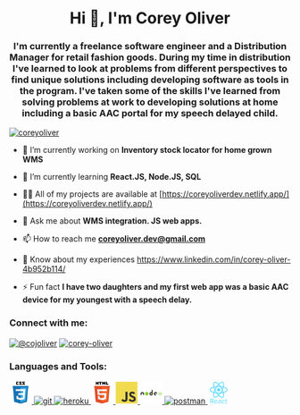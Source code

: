 <h1 align="center">Hi 👋, I'm Corey Oliver</h1>
<h3 align="center">I'm currently a freelance software engineer and a Distribution Manager for retail fashion goods. During my time in distribution I've learned to look at problems from different perspectives to find unique solutions including developing software as tools in the program. I've taken some of the skills I've learned from solving problems at work to developing solutions at home including a basic AAC portal for my speech delayed child.</h3>

<p align="left"> <a href="https://github.com/ryo-ma/github-profile-trophy"><img src="https://github-profile-trophy.vercel.app/?username=coreyoliver" alt="coreyoliver" /></a> </p>

- 🔭 I’m currently working on **Inventory stock locator for home grown WMS**

- 🌱 I’m currently learning **React.JS, Node.JS, SQL**

- 👨‍💻 All of my projects are available at [https://coreyoliverdev.netlify.app/](https://coreyoliverdev.netlify.app/)

- 💬 Ask me about **WMS integration. JS web apps.**

- 📫 How to reach me **coreyoliver.dev@gmail.com**

- 📄 Know about my experiences https://www.linkedin.com/in/corey-oliver-4b952b114/

- ⚡ Fun fact **I have two daughters and my first web app was a basic AAC device for my youngest with a speech delay.**

<h3 align="left">Connect with me:</h3>
<p align="left">
<a href="https://twitter.com/@cojoliver" target="blank"><img align="center" src="https://raw.githubusercontent.com/rahuldkjain/github-profile-readme-generator/master/src/images/icons/Social/twitter.svg" alt="@cojoliver" height="30" width="40" /></a>
<a href="https://linkedin.com/in/corey-oliver" target="blank"><img align="center" src="https://raw.githubusercontent.com/rahuldkjain/github-profile-readme-generator/master/src/images/icons/Social/linked-in-alt.svg" alt="corey-oliver" height="30" width="40" /></a>
<!-- <a href="https://fb.com/corey oliver" target="blank"><img align="center" src="https://raw.githubusercontent.com/rahuldkjain/github-profile-readme-generator/master/src/images/icons/Social/facebook.svg" alt="corey oliver" height="30" width="40" /></a>
</p> -->

<h3 align="left">Languages and Tools:</h3>
<p align="left"> <a href="https://www.w3schools.com/css/" target="_blank" rel="noreferrer"> <img src="https://raw.githubusercontent.com/devicons/devicon/master/icons/css3/css3-original-wordmark.svg" alt="css3" width="40" height="40"/> </a> <a href="https://git-scm.com/" target="_blank" rel="noreferrer"> <img src="https://www.vectorlogo.zone/logos/git-scm/git-scm-icon.svg" alt="git" width="40" height="40"/> </a> <a href="https://heroku.com" target="_blank" rel="noreferrer"> <img src="https://www.vectorlogo.zone/logos/heroku/heroku-icon.svg" alt="heroku" width="40" height="40"/> </a> <a href="https://www.w3.org/html/" target="_blank" rel="noreferrer"> <img src="https://raw.githubusercontent.com/devicons/devicon/master/icons/html5/html5-original-wordmark.svg" alt="html5" width="40" height="40"/> </a> <a href="https://developer.mozilla.org/en-US/docs/Web/JavaScript" target="_blank" rel="noreferrer"> <img src="https://raw.githubusercontent.com/devicons/devicon/master/icons/javascript/javascript-original.svg" alt="javascript" width="40" height="40"/> </a> <a href="https://nodejs.org" target="_blank" rel="noreferrer"> <img src="https://raw.githubusercontent.com/devicons/devicon/master/icons/nodejs/nodejs-original-wordmark.svg" alt="nodejs" width="40" height="40"/> </a> <a href="https://postman.com" target="_blank" rel="noreferrer"> <img src="https://www.vectorlogo.zone/logos/getpostman/getpostman-icon.svg" alt="postman" width="40" height="40"/> </a> <a href="https://reactjs.org/" target="_blank" rel="noreferrer"> <img src="https://raw.githubusercontent.com/devicons/devicon/master/icons/react/react-original-wordmark.svg" alt="react" width="40" height="40"/> </a> </p>
